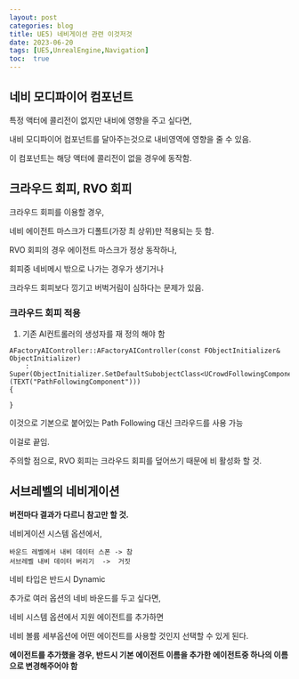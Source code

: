 ```yaml
---
layout: post
categories: blog
title: UE5) 네비게이션 관련 이것저것
date: 2023-06-20
tags: [UE5,UnrealEngine,Navigation]
toc:  true
---
```


## 네비 모디파이어 컴포넌트

특정 액터에 콜리전이 없지만 내비에 영향을 주고 싶다면,   

내비 모디파이어 컴포넌트를 달아주는것으로 내비영역에 영향을 줄 수 있음.   

이 컴포넌트는 해당 액터에 콜리전이 없을 경우에 동작함.   



## 크라우드 회피, RVO 회피
크라우드 회피를 이용할 경우,   

네비 에이전트 마스크가 디폴트(가장 최 상위)만 적용되는 듯 함.   


RVO 회피의 경우 에이전트 마스크가 정상 동작하나,   

회피중 네비메시 밖으로 나가는 경우가 생기거나   

크라우드 회피보다 낑기고 버벅거림이 심하다는 문제가 있음.


### 크라우드 회피 적용

1. 기존 AI컨트롤러의 생성자를 재 정의 해야 함
   
```
AFactoryAIController::AFactoryAIController(const FObjectInitializer& ObjectInitializer)
	: Super(ObjectInitializer.SetDefaultSubobjectClass<UCrowdFollowingComponent>(TEXT("PathFollowingComponent")))
{
	
}
```

이것으로 기본으로 붙어있는 Path Following 대신 크라우드를 사용 가능   
 
이걸로 끝임.   

주의할 점으로, RVO 회피는 크라우드 회피를 덮어쓰기 때문에 비 활성화 할 것.





## 서브레벨의 네비게이션

**버전마다 결과가 다르니 참고만 할 것.**

네비게이션 시스템 옵션에서,   

```
바운드 레벨에서 내비 데이터 스폰 -> 참   
서브레벨 내비 데이터 버리기  ->  거짓   
```

네비 타입은 반드시 Dynamic


추가로 여러 옵션의 네비 바운드를 두고 싶다면,   

네비 시스템 옵션에서 지원 에이전트를 추가하면    

네비 볼륨 세부옵션에 어떤 에이전트를 사용할 것인지 선택할 수 있게 된다.   

**에이전트를 추가했을 경우, 반드시 기본 에이전트 이름을 추가한 에이전트중 하나의 이름으로 변경해주어야 함**

